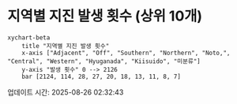 # 지역별 지진 발생 횟수 (상위 10개)

```mermaid
xychart-beta
    title "지역별 지진 발생 횟수"
    x-axis ["Adjacent", "Off", "Southern", "Northern", "Noto,", "Central", "Western", "Hyuganada", "Kiisuido", "미분류"]
    y-axis "발생 횟수" 0 --> 2126
    bar [2124, 114, 28, 27, 20, 18, 13, 11, 8, 7]
```

업데이트 시간: 2025-08-26 02:32:43
